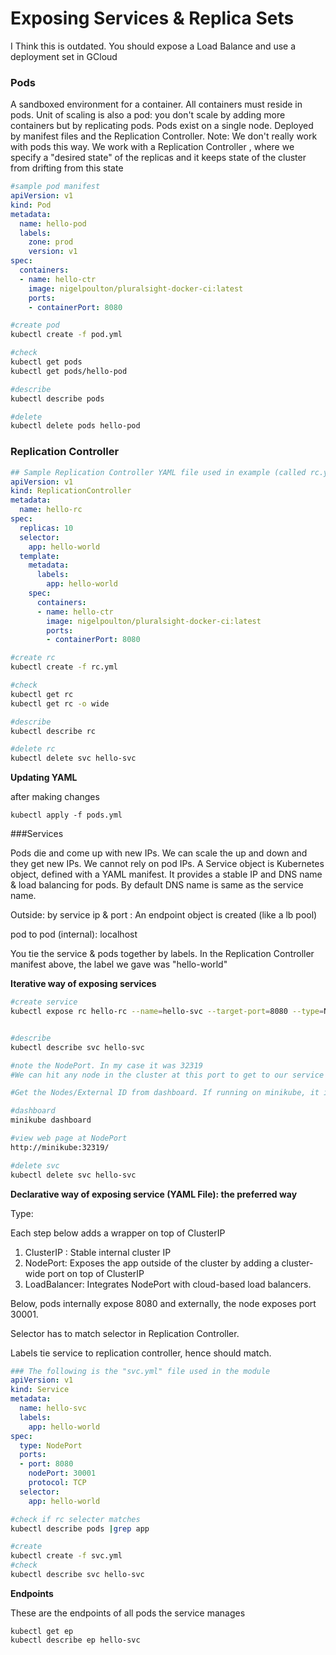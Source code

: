 # Exposing Services & Replica Sets

I Think this is outdated. You should expose a Load Balance and use a deployment set in GCloud

### Pods

A sandboxed environment for a container. All containers must reside in pods. Unit of scaling is also a pod: you don't scale by adding more containers but by replicating pods. Pods exist on a single node. Deployed by manifest files and the Replication Controller. Note: We don't really work with pods this way. We work with a Replication Controller , where we specify a "desired state" of the replicas and it keeps state of the cluster from drifting from this state

```yaml
#sample pod manifest
apiVersion: v1
kind: Pod
metadata:
  name: hello-pod
  labels:
    zone: prod
    version: v1
spec:
  containers:
  - name: hello-ctr
    image: nigelpoulton/pluralsight-docker-ci:latest
    ports:
    - containerPort: 8080

```

```bash
#create pod
kubectl create -f pod.yml

#check
kubectl get pods
kubectl get pods/hello-pod

#describe
kubectl describe pods

#delete
kubectl delete pods hello-pod
```

### Replication Controller

```yaml
## Sample Replication Controller YAML file used in example (called rc.yml in video):
apiVersion: v1
kind: ReplicationController
metadata:
  name: hello-rc
spec:
  replicas: 10
  selector:
    app: hello-world
  template:
    metadata:
      labels:
        app: hello-world
    spec:
      containers:
      - name: hello-ctr
        image: nigelpoulton/pluralsight-docker-ci:latest
        ports:
        - containerPort: 8080
```

```bash
#create rc
kubectl create -f rc.yml

#check
kubectl get rc
kubectl get rc -o wide

#describe
kubectl describe rc

#delete rc
kubectl delete svc hello-svc

```

**Updating YAML**

after making changes

```baxh
kubectl apply -f pods.yml

```





###Services

Pods die and come up with new IPs. We can scale the up and down and they get new IPs. We cannot rely on pod IPs. A Service object is Kubernetes object, defined with a YAML manifest. It provides a stable IP and DNS name & load balancing for pods. By default DNS name is same as the service name.

Outside: by service  ip & port : An endpoint object is created (like a lb pool)

pod to pod (internal): localhost

You tie the service & pods together by labels. In the Replication Controller manifest above, the label we gave was "hello-world"

**Iterative way of exposing services**

```bash
#create service
kubectl expose rc hello-rc --name=hello-svc --target-port=8080 --type=NodePort


#describe
kubectl describe svc hello-svc

#note the NodePort. In my case it was 32319
#We can hit any node in the cluster at this port to get to our service

#Get the Nodes/External ID from dashboard. If running on minikube, it is minikube

#dashboard
minikube dashboard

#view web page at NodePort 
http://minikube:32319/

#delete svc
kubectl delete svc hello-svc
```

**Declarative  way of exposing service (YAML File): the preferred way**

Type:

Each step below adds a wrapper on top of ClusterIP

1. ClusterIP : Stable internal cluster IP
2. NodePort: Exposes the app outside of the cluster by adding a cluster-wide port on top of ClusterIP
3. LoadBalancer: Integrates NodePort with cloud-based load balancers.

Below, pods internally expose 8080 and externally, the node exposes port 30001.

Selector has to match selector in Replication Controller.

Labels tie service to replication controller, hence should match.

```yaml
### The following is the "svc.yml" file used in the module
apiVersion: v1
kind: Service
metadata:
  name: hello-svc
  labels:
    app: hello-world
spec:
  type: NodePort
  ports:
  - port: 8080
    nodePort: 30001
    protocol: TCP
  selector:
    app: hello-world
```



```bash
#check if rc selecter matches
kubectl describe pods |grep app

#create
kubectl create -f svc.yml
#check
kubectl describe svc hello-svc
```

**Endpoints**

These are the endpoints of all pods the service manages

```grep
kubectl get ep
kubectl describe ep hello-svc
```

